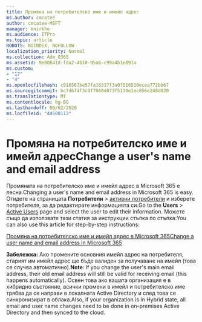 ```yaml
---
title: Промяна на потребителско име и имейл адрес
ms.author: cmcatee
author: cmcatee-MSFT
manager: mnirkhe
ms.audience: ITPro
ms.topic: article
ROBOTS: NOINDEX, NOFOLLOW
localization_priority: Normal
ms.collection: Adm_O365
ms.assetid: 9e00841d-fda2-4610-95a6-c99a4b1e891a
ms.custom:
- "17"
- "4"
ms.openlocfilehash: c918567be57fa16317f3a0f516510ecea772bb67
ms.sourcegitcommit: bc7d6f4f3c9f7060d073f5130e1ec856e248d020
ms.translationtype: MT
ms.contentlocale: bg-BG
ms.lasthandoff: 06/02/2020
ms.locfileid: "44508113"
---
```

# <a name="change-a-users-name-and-email-address"></a><span data-ttu-id="ac7da-102">Промяна на потребителско име и имейл адрес</span><span class="sxs-lookup"><span data-stu-id="ac7da-102">Change a user's name and email address</span></span>

<span data-ttu-id="ac7da-103">Промяната на потребителско име и имейл адрес в Microsoft 365 е лесна.</span><span class="sxs-lookup"><span data-stu-id="ac7da-103">Changing a user's name and email address in Microsoft 365 is easy.</span></span> <span data-ttu-id="ac7da-104">Отидете на страницата **Потребители** \> [активни потребители](https://go.microsoft.com/fwlink/p/?linkid=834822) и изберете потребителя, за да редактирате информацията си.</span><span class="sxs-lookup"><span data-stu-id="ac7da-104">Go to the **Users** \> [Active Users](https://go.microsoft.com/fwlink/p/?linkid=834822) page and select the user to edit their information.</span></span> <span data-ttu-id="ac7da-105">Можете също да използвате тази статия за инструкции стъпка по стъпка:</span><span class="sxs-lookup"><span data-stu-id="ac7da-105">You can also use this article for step-by-step instructions:</span></span>
  
[<span data-ttu-id="ac7da-106">Промяна на потребителско име и имейл адрес в Microsoft 365</span><span class="sxs-lookup"><span data-stu-id="ac7da-106">Change a user name and email address in Microsoft 365</span></span>](https://docs.microsoft.com/microsoft-365/admin/add-users/change-a-user-name-and-email-address)
  
 <span data-ttu-id="ac7da-107">**Забележка:** Ако промените основния имейл адрес на потребителя, старият им имейл адрес ще бъде валиден за получаване на имейл (това се случва автоматично).</span><span class="sxs-lookup"><span data-stu-id="ac7da-107">**Note**: If you change the user's main email address, their old email address will still be valid for receiving email (this happens automatically).</span></span> <span data-ttu-id="ac7da-108">Освен това ако вашата организация е в хибридно състояние, всички промени в имейл и потребителско име трябва да се направи в локалната Active Directory и след това се синхронизират в облака.</span><span class="sxs-lookup"><span data-stu-id="ac7da-108">Also, if your organization is in Hybrid state, all email and user name changes need to be done in on-premises Active Directory and then synced to the cloud.</span></span>
